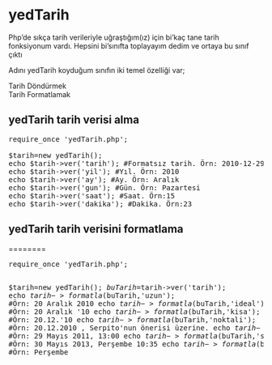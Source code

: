 yedTarih
========

Php’de sıkça tarih verileriyle uğraştığım(ız) için bi’kaç tane tarih fonksiyonum vardı. Hepsini bi’sınıfta toplayayım dedim ve ortaya bu sınıf çıktı

Adını yedTarih koyduğum sınıfın iki temel özelliği var;

Tarih Döndürmek <br/>
Tarih Formatlamak <br />


<h2>yedTarih tarih verisi alma</h2>

<pre>
require_once 'yedTarih.php';

$tarih=new yedTarih();
echo $tarih->ver('tarih'); #Formatsız tarih. Örn: 2010-12-29 19:38:41
echo $tarih->ver('yil'); #Yıl. Örn: 2010
echo $tarih->ver('ay'); #Ay. Örn: Aralık
echo $tarih->ver('gun'); #Gün. Örn: Pazartesi
echo $tarih->ver('saat'); #Saat. Örn:15
echo $tarih->ver('dakika'); #Dakika. Örn:23
</pre>
<h2>yedTarih tarih verisini formatlama</h2>
========
<pre>
require_once 'yedTarih.php';

$tarih=new yedTarih();
$buTarih=$tarih->ver('tarih');
echo $tarih->formatla($buTarih,'uzun'); #Örn: 20 Aralık 2010
echo $tarih->formatla($buTarih,'ideal'); #Örn: 20 Aralık '10
echo $tarih->formatla($buTarih,'kisa'); #Örn: 20.12.'10
echo $tarih->formatla($buTarih,'noktali'); #Örn: 20.12.2010 , Serpito'nun önerisi üzerine.
echo $tarih->formatla($buTarih,'saatli'); #Örn: 29 Mayıs 2011, 13:00
echo $tarih->formatla($buTarih,'saatliGunlu'); #Örn: 30 Mayıs 2013, Perşembe 10:35
echo $tarih->formatla($buTarih,'gun'); #Örn: Perşembe
</pre>